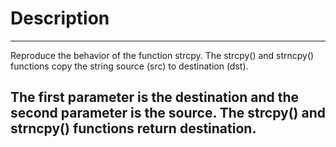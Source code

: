 # Description
---
Reproduce the behavior of the function strcpy.
The strcpy() and strncpy() functions copy the string source (src) to destination (dst).

The first parameter is the destination and the second parameter is the source.
The strcpy() and strncpy() functions return destination.
---